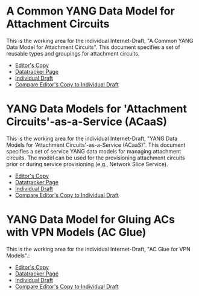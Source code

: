 # A Common YANG Data Model for Attachment Circuits

This is the working area for the individual Internet-Draft, "A Common YANG Data Model for Attachment Circuits". This document specifies a set of reusable types and groupings for attachment circuits.

* [Editor's Copy](https://boucadair.github.io/attachment-circuit-model/#go.draft-boro-opsawg-teas-common-ac.html)
* [Datatracker Page](https://datatracker.ietf.org/doc/draft-boro-opsawg-teas-common-ac)
* [Individual Draft](https://datatracker.ietf.org/doc/html/draft-boro-opsawg-teas-common-ac)
* [Compare Editor's Copy to Individual Draft](https://boucadair.github.io/attachment-circuit-model/#go.draft-boro-opsawg-teas-common-ac.diff)

# YANG Data Models for 'Attachment Circuits'-as-a-Service (ACaaS)

This is the working area for the individual Internet-Draft, "YANG Data Models for 'Attachment Circuits'-as-a-Service (ACaaS)". This document specifies a set of service YANG data models for managing attachment circuits. The model can be used for the provisioning attachment circuits prior or during service provisioning (e.g., Network Slice Service).

* [Editor's Copy](https://boucadair.github.io/attachment-circuit-model/#go.draft-boro-opsawg-teas-attachment-circuit.html)
* [Datatracker Page](https://datatracker.ietf.org/doc/draft-boro-opsawg-teas-attachment-circuit)
* [Individual Draft](https://datatracker.ietf.org/doc/html/draft-boro-opsawg-teas-attachment-circuit)
* [Compare Editor's Copy to Individual Draft](https://boucadair.github.io/attachment-circuit-model/#go.draft-boro-opsawg-teas-attachment-circuit.diff)


# YANG Data Model for Gluing ACs with VPN Models (AC Glue)

This is the working area for the individual Internet-Draft, "AC Glue for VPN Models".:

* [Editor's Copy](https://boucadair.github.io/attachment-circuit-model/#go.draft-boro-opsawg-ac-vpn-glue.html)
* [Datatracker Page](https://datatracker.ietf.org/doc/draft-boro-opsawg-ac-vpn-glue)
* [Individual Draft](https://datatracker.ietf.org/doc/html/draft-boro-opsawg-ac-vpn-glue)
* [Compare Editor's Copy to Individual Draft](https://boucadair.github.io/attachment-circuit-model/#go.draft-boro-opsawg-ac-vpn-glue.diff)



